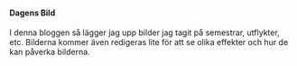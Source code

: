 #### Dagens Bild

I denna bloggen så lägger jag upp bilder jag tagit på semestrar, utflykter, etc. Bilderna kommer även redigeras lite för att se olika effekter och hur de kan påverka bilderna.
